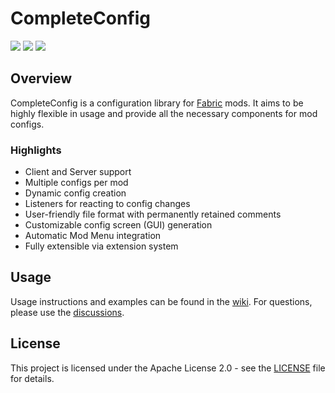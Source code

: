 # CompleteConfig
[![](https://img.shields.io/jitpack/v/github/Lortseam/completeconfig?style=for-the-badge)](https://jitpack.io/#Lortseam/completeconfig)
[![](http://cf.way2muchnoise.eu/short_381257_downloads.svg?badge_style=for_the_badge)](https://www.curseforge.com/minecraft/mc-mods/completeconfig)
[![](https://img.shields.io/modrinth/dt/GtqG8z1h?label=Modrinth%20Downloads&style=for-the-badge)](https://modrinth.com/mod/completeconfig)

## Overview
CompleteConfig is a configuration library for [Fabric](https://fabricmc.net/) mods. It aims to be highly flexible in
usage and provide all the necessary components for mod configs.

### Highlights
* Client and Server support
* Multiple configs per mod
* Dynamic config creation
* Listeners for reacting to config changes
* User-friendly file format with permanently retained comments
* Customizable config screen (GUI) generation
* Automatic Mod Menu integration
* Fully extensible via extension system

## Usage
Usage instructions and examples can be found in the [wiki](https://gitlab.com/Lortseam/completeconfig/-/wikis/home). For
questions, please use the [discussions](https://github.com/Lortseam/completeconfig/discussions).

## License
This project is licensed under the Apache License 2.0 - see the [LICENSE](LICENSE) file for details.

